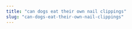 ```yaml
---
title: "can dogs eat their own nail clippings"
slug: "can-dogs-eat-their-own-nail-clippings"
---
```


